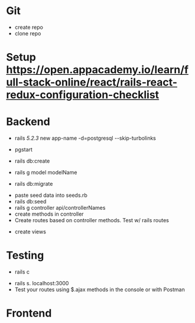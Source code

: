 # Git
- create repo
- clone repo

# Setup https://open.appacademy.io/learn/full-stack-online/react/rails-react-redux-configuration-checklist

# Backend
- rails  _5.2.3_ new app-name -d=postgresql --skip-turbolinks
<!-- create new rails app w/ postgresql database -->
<!-- why skip turbo links? -->
- pgstart
<!-- start postgres -->
- rails db:create
<!-- create new database -->
- rails g model modelName
<!-- Note: name is not plural -->
<!-- creates table + model -->
<!-- Can also write in trminal: rails g model Currency name description maxsupply:bigint currency_symbol slug -->
  <!-- Currency = model name. name, description, etc = properties. Default type is string -->
- rails db:migrate
<!-- note: rails db:rollback can be used to change table params (then run rails db:migrate again) -->
- paste seed data into seeds.rb 
- rails db:seed
- rails g controller api/controllerNames
- create methods in controller
- Create routes based on controller methods. Test w/ rails routes
<!-- In routes.rb, set defaults: {format: :json} on your namespace :api -->
<!-- Rails.application.routes.draw do
  namespace :api, defaults: {format: :json} do
    resources :controllerNames ...
  end
  root "static_pages#root"
end -->
- create views
  <!-- example: api/users/show.json.jbuilder -->
  <!-- jbuilder:  tool we will use to customize the JSON responses we send back from our rails server. (don't end down sensitive info) -->

# Testing
- rails c
<!-- - Examples: Currency.count, Currency.first, Currency.last -->
- rails s. localhost:3000
- Test your routes using $.ajax methods in the console or with Postman

# Frontend
